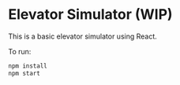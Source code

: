 # Elevator Simulator (WIP)

This is a basic elevator simulator using React.

To run:
````bash
npm install
npm start
````

